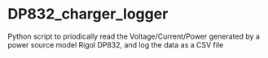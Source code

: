 # DP832_charger_logger
Python script to priodically read the Voltage/Current/Power generated by a power source model Rigol DP832, and log the data as a CSV file
